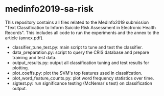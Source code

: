 # medinfo2019-sa-risk
This repository contains all files related to the MedInfo2019 submission "Text Classification to Inform Suicide Risk Assessment in Electronic Health Records". This includes all code to run the experiments and the annex to the article (annex.pdf).

* classifier_tune_test.py: main script to tune and test the classifier.
* data_preparation.py: script to query the CRIS database and prepare training and test data.
* output_results.py: output all classification tuning and test results for plotting.
* plot_coeffs.py: plot the SVM's top features used in classifcation.
* plot_word_feature_counts.py: plot word frequency statistics over time.
* sigtest.py: run significance testing (McNemar's test) on classification output.
